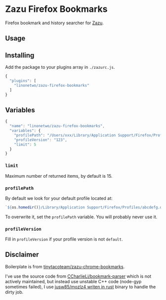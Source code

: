# Zazu Firefox Bookmarks

Firefox bookmark and history searcher for [Zazu](https://github.com/tinytacoteam/zazu).

## Usage

## Installing

Add the package to your plugins array in `./zazurc.js`.

```javascript
{
  "plugins": [
    "linonetwo/zazu-firefox-bookmarks"
  ]
}
```

## Variables

```javascript
{
  "name": "linonetwo/zazu-firefox-bookmarks",
  "variables": {
    "profilePath": "/Users/xxx/Library/Application Support/Firefox/Profiles/gfedcba.123",
    "profileVersion": "123",
    "limit": 5
  }
}
```

### `limit`

Maximum number of returned items, by default is 15.

### `profilePath`

By default we look for your default profile located at:

```js
`${os.homedir()}/Library/Application Support/Firefox/Profiles/abcdefg.default`
```

To overwrite it, set the `profilePath` variable. You will probably never use it.

### `profileVersion`

Fill in `profileVersion` if your profile version is not `default`.

## Disclaimer

Boilerplate is from [tinytacoteam/zazu-chrome-bookmarks](https://github.com/tinytacoteam/zazu-chrome-bookmarks).

I've use the source code from [CCharlieLi/bookmark-parser](https://github.com/CCharlieLi/bookmark-parser) which is not actively maintained, but instead use unstable C++ code (node-gyp sometimes failed), I use [jusw85/mozlz4 writen in rust](https://github.com/jusw85/mozlz4) binary to handle the dirty job.
